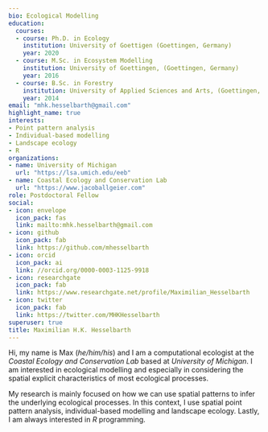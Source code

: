 ```yaml
---
bio: Ecological Modelling
education:
  courses:
  - course: Ph.D. in Ecology
    institution: University of Goettigen (Goettingen, Germany)
    year: 2020
  - course: M.Sc. in Ecosystem Modelling
    institution: University of Goettingen, (Goettingen, Germany)
    year: 2016
  - course: B.Sc. in Forestry
    institution: University of Applied Sciences and Arts, (Goettingen, Germany)
    year: 2014
email: "mhk.hesselbarth@gmail.com"
highlight_name: true
interests:
- Point pattern analysis
- Individual-based modelling
- Landscape ecology
- R
organizations:
- name: University of Michigan
  url: "https://lsa.umich.edu/eeb"
- name: Coastal Ecology and Conservation Lab
  url: "https://www.jacoballgeier.com"
role: Postdoctoral Fellow
social:
- icon: envelope
  icon_pack: fas
  link: mailto:mhk.hesselbarth@gmail.com
- icon: github
  icon_pack: fab
  link: https://github.com/mhesselbarth
- icon: orcid
  icon_pack: ai
  link: //orcid.org/0000-0003-1125-9918
- icon: researchgate
  icon_pack: fab
  link: https://www.researchgate.net/profile/Maximilian_Hesselbarth
- icon: twitter
  icon_pack: fab
  link: https://twitter.com/MHKHesselbarth
superuser: true
title: Maximilian H.K. Hesselbarth
---
```


Hi, my name is Max (_he/him/his_) and I am a computational ecologist at the _Coastal Ecology and Conservation Lab_ based at _University of Michigan_. I am interested in ecological modelling and especially in considering the spatial explicit characteristics of most ecological processes.

My research is mainly focused on how we can use spatial patterns to infer the underlying ecological processes. In this context, I use spatial point pattern analysis, individual-based modelling and landscape ecology. Lastly, I am always interested in _R_ programming.
